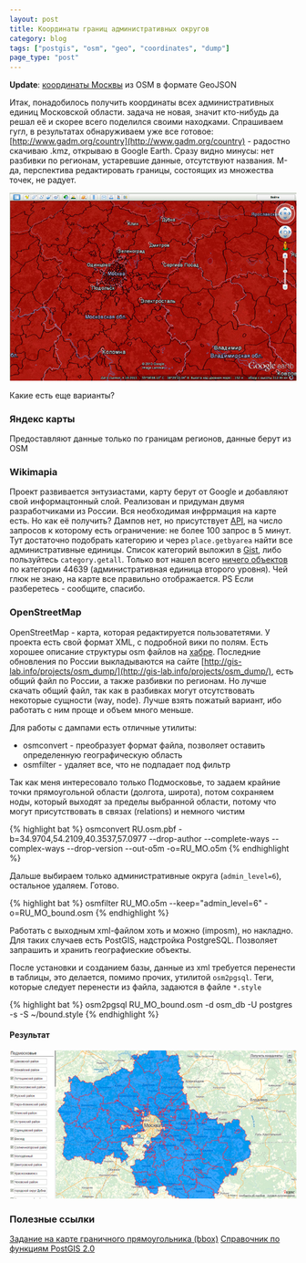 ```yaml
---
layout: post
title: Координаты границ административных округов
category: blog
tags: ["postgis", "osm", "geo", "coordinates", "dump"]
page_type: "post"
---
```

**Update**: [координаты Москвы](https://dl.dropboxusercontent.com/u/537302/osm/coords.js) из OSM в формате GeoJSON

Итак, понадобилось получить координаты всех административных единиц Московской области. задача не новая, значит кто-нибудь да решал её и скорее всего поделился своими находками. Спрашиваем гугл, в результатах обнаруживаем уже все готовое: [http://www.gadm.org/country](http://www.gadm.org/country) - радостно скачиваю .kmz, открываю в Google Earth. Сразу видно минусы: нет разбивки по регионам, устаревшие данные, отсутствуют названия. М-да, перспектива редактировать границы, состоящих из множества точек, не радует.

<div class="text-center">
	<img src="/media/postgis/gadm_ru_mo.jpg" alt="снимок программы Google Earth">
</div>

Какие есть еще варианты?

### Яндекс карты
Предоставляют данные только по границам регионов, данные берут из OSM

### Wikimapia
Проект развивается энтузиастами, карту берут от Google и добавляют свой информацтонный слой. Реализован и придуман двумя разработчиками из России.
Вся необходимая инфррмация на карте есть. Но как её получить? 
Дампов нет, но присутствует [API](http://wikimapia.org/api), на число запросов к которому есть ограничение: не более 100 запрос в 5 минут. Тут достаточно подобрать категорию и через `place.getbyarea` найти все административные единицы. Список категорий выложил в [Gist](https://gist.github.com/effrenus/6989940), либо пользуйтесь `category.getall`. Только вот нашел всего [ничего объектов](http://api.wikimapia.org/?key=example&function=place.getbyarea&coordsby=bbox&bbox=35.0354003906%2C54.2138610006%2C40.341796875%2C56.9988670511&format=&pack=gzip&language=ru&data_blocks=main%2Cgeometry%2C&page=1&count=100&category=44639&categories_or=&categories_and=) по категории 44639 (административная единица второго уровня). Чей глюк не знаю, на карте все правильно отображается. PS Если разберетесь - сообщите, спасибо.

### OpenStreetMap
OpenStreetMap - карта, которая редактируется пользоватетями. У проекта есть свой формат XML, с подробной вики по полям.
Есть хорошее описание структуры osm файлов на [хабре](http://habrahabr.ru/post/146503/).
Последние обновления по России выкладываются на сайте [http://gis-lab.info/projects/osm_dump/](http://gis-lab.info/projects/osm_dump/), есть общий файл по России, а также разбивки по регионам. Но лучше скачать общий файл, так как в разбивках могут отсутствовать некоторые сущности (way, node). Лучше взять пожатый вариант, ибо работать с ним проще и объем много меньше.

Для работы с дампами есть отличные утилиты:
* osmconvert - преобразует формат файла, позволяет оставить определенную географическую область
* osmfilter - удаляет все, что не подпадает под фильтр

Так как меня интересовало только Подмосковье, то задаем крайние точки прямоугольной области (долгота, широта), потом сохраняем ноды, который выходят за пределы выбранной области, потому что могут присутствовать в связах (relations) и немного чистим

{% highlight bat %}
osmconvert RU.osm.pbf -b=34.9704,54.2109,40.3537,57.0977 --drop-author --complete-ways --complex-ways --drop-version --out-o5m -o=RU_MO.o5m
{% endhighlight %}

Дальше выбираем только административные округа (`admin_level=6`), остальное удаляем. Готово.

{% highlight bat %}
osmfilter RU_MO.o5m --keep="admin_level=6" -o=RU_MO_bound.osm
{% endhighlight %}

Работать с выходным xml-файлом хоть и можно (imposm), но накладно. Для таких случаев есть PostGIS, надстройка PostgreSQL.
Позволяет запрашить и хранить географиеские объекты.

После установки и созданием базы, данные из xml требуется перенести в таблицы, это делается, помимо прочих, утилитой `osm2pgsql`. Теги, которые следует перенести из файла, задаются в файле `*.style`

{% highlight bat %}
osm2pgsql RU_MO_bound.osm -d osm_db -U postgres -s -S ~/bound.style
{% endhighlight %}

#### Результат
<div class="text-center">
	<img src="/media/postgis/osm_ru_mo.jpg" alt="снимок страницы с отмеченными границами МО из OSM">
</div>

### Полезные ссылки
[Задание на карте граничного прямоугольника (bbox)](http://boundingbox.klokantech.com/)
[Справочник по функциям PostGIS 2.0](http://www.postgis.us/downloads/postgis20_cheatsheet.html)